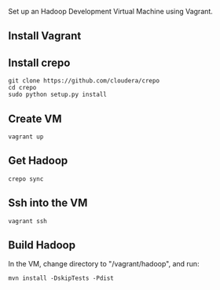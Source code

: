 Set up an Hadoop Development Virtual Machine using Vagrant.

## Install Vagrant

## Install crepo
	git clone https://github.com/cloudera/crepo
	cd crepo
	sudo python setup.py install

## Create VM
	vagrant up

## Get Hadoop
	crepo sync

## Ssh into the VM
	vagrant ssh

## Build Hadoop
In the VM, change directory to "/vagrant/hadoop", and run:

	mvn install -DskipTests -Pdist
